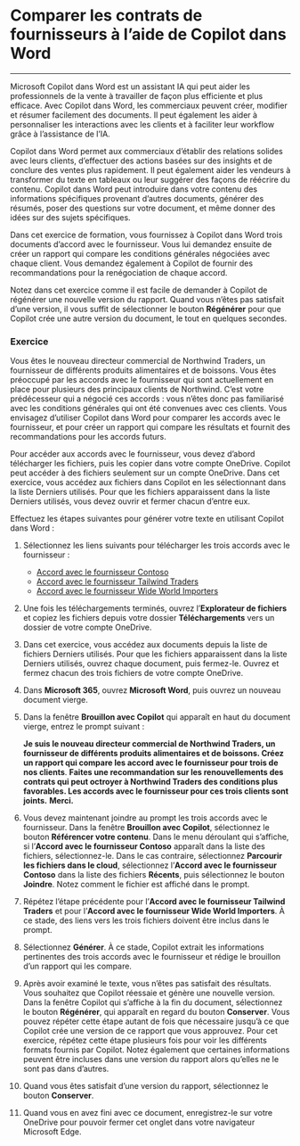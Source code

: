 
# Comparer les contrats de fournisseurs à l’aide de Copilot dans Word
---
Microsoft Copilot dans Word est un assistant IA qui peut aider les professionnels de la vente à travailler de façon plus efficiente et plus efficace. Avec Copilot dans Word, les commerciaux peuvent créer, modifier et résumer facilement des documents. Il peut également les aider à personnaliser les interactions avec les clients et à faciliter leur workflow grâce à l’assistance de l’IA.

Copilot dans Word permet aux commerciaux d’établir des relations solides avec leurs clients, d’effectuer des actions basées sur des insights et de conclure des ventes plus rapidement. Il peut également aider les vendeurs à transformer du texte en tableaux ou leur suggérer des façons de réécrire du contenu. Copilot dans Word peut introduire dans votre contenu des informations spécifiques provenant d’autres documents, générer des résumés, poser des questions sur votre document, et même donner des idées sur des sujets spécifiques.

Dans cet exercice de formation, vous fournissez à Copilot dans Word trois documents d’accord avec le fournisseur. Vous lui demandez ensuite de créer un rapport qui compare les conditions générales négociées avec chaque client. Vous demandez également à Copilot de fournir des recommandations pour la renégociation de chaque accord.

Notez dans cet exercice comme il est facile de demander à Copilot de régénérer une nouvelle version du rapport. Quand vous n’êtes pas satisfait d’une version, il vous suffit de sélectionner le bouton **Régénérer** pour que Copilot crée une autre version du document, le tout en quelques secondes.

### Exercice

Vous êtes le nouveau directeur commercial de Northwind Traders, un fournisseur de différents produits alimentaires et de boissons. Vous êtes préoccupé par les accords avec le fournisseur qui sont actuellement en place pour plusieurs des principaux clients de Northwind. C’est votre prédécesseur qui a négocié ces accords : vous n’êtes donc pas familiarisé avec les conditions générales qui ont été convenues avec ces clients. Vous envisagez d’utiliser Copilot dans Word pour comparer les accords avec le fournisseur, et pour créer un rapport qui compare les résultats et fournit des recommandations pour les accords futurs.

Pour accéder aux accords avec le fournisseur, vous devez d’abord télécharger les fichiers, puis les copier dans votre compte OneDrive. Copilot peut accéder à des fichiers seulement sur un compte OneDrive. Dans cet exercice, vous accédez aux fichiers dans Copilot en les sélectionnant dans la liste Derniers utilisés. Pour que les fichiers apparaissent dans la liste Derniers utilisés, vous devez ouvrir et fermer chacun d’entre eux.

Effectuez les étapes suivantes pour générer votre texte en utilisant Copilot dans Word :

1.  Sélectionnez les liens suivants pour télécharger les trois accords avec le fournisseur :
     -  [Accord avec le fournisseur Contoso](https://go.microsoft.com/fwlink/?linkid=2268925)
     -  [Accord avec le fournisseur Tailwind Traders](https://go.microsoft.com/fwlink/?linkid=2269128)
     -  [Accord avec le fournisseur Wide World Importers](https://go.microsoft.com/fwlink/?linkid=2269129)
2.  Une fois les téléchargements terminés, ouvrez l’**Explorateur de fichiers** et copiez les fichiers depuis votre dossier **Téléchargements** vers un dossier de votre compte OneDrive.
3.  Dans cet exercice, vous accédez aux documents depuis la liste de fichiers Derniers utilisés. Pour que les fichiers apparaissent dans la liste Derniers utilisés, ouvrez chaque document, puis fermez-le. Ouvrez et fermez chacun des trois fichiers de votre compte OneDrive.
4.  Dans **Microsoft 365**, ouvrez **Microsoft Word**, puis ouvrez un nouveau document vierge.
5.  Dans la fenêtre **Brouillon avec Copilot** qui apparaît en haut du document vierge, entrez le prompt suivant :
    
    **Je suis le nouveau directeur commercial de Northwind Traders, un fournisseur de différents produits alimentaires et de boissons. Créez un rapport qui compare les accord avec le fournisseur pour trois de nos clients**. **Faites une recommandation sur les renouvellements des contrats qui peut octroyer à Northwind Traders des conditions plus favorables. Les accords avec le fournisseur pour ces trois clients sont joints.** **Merci.** 
          
6.  Vous devez maintenant joindre au prompt les trois accords avec le fournisseur. Dans la fenêtre **Brouillon avec Copilot**, sélectionnez le bouton **Référencer votre contenu**. Dans le menu déroulant qui s’affiche, si l’**Accord avec le fournisseur Contoso** apparaît dans la liste des fichiers, sélectionnez-le. Dans le cas contraire, sélectionnez **Parcourir les fichiers dans le cloud**, sélectionnez l’**Accord avec le fournisseur Contoso** dans la liste des fichiers **Récents**, puis sélectionnez le bouton **Joindre**. Notez comment le fichier est affiché dans le prompt.
7.  Répétez l’étape précédente pour l’**Accord avec le fournisseur Tailwind Traders** et pour l’**Accord avec le fournisseur Wide World Importers**. À ce stade, des liens vers les trois fichiers doivent être inclus dans le prompt.
8.  Sélectionnez **Générer**. À ce stade, Copilot extrait les informations pertinentes des trois accords avec le fournisseur et rédige le brouillon d’un rapport qui les compare.
9.  Après avoir examiné le texte, vous n’êtes pas satisfait des résultats. Vous souhaitez que Copilot réessaie et génère une nouvelle version. Dans la fenêtre Copilot qui s’affiche à la fin du document, sélectionnez le bouton **Régénérer**, qui apparaît en regard du bouton **Conserver**. Vous pouvez répéter cette étape autant de fois que nécessaire jusqu’à ce que Copilot crée une version de ce rapport que vous approuvez. Pour cet exercice, répétez cette étape plusieurs fois pour voir les différents formats fournis par Copilot. Notez également que certaines informations peuvent être incluses dans une version du rapport alors qu’elles ne le sont pas dans d’autres.
10. Quand vous êtes satisfait d’une version du rapport, sélectionnez le bouton **Conserver**.
11. Quand vous en avez fini avec ce document, enregistrez-le sur votre OneDrive pour pouvoir fermer cet onglet dans votre navigateur Microsoft Edge.
